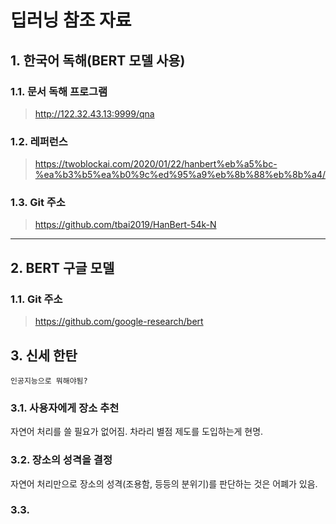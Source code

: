 # 딥러닝 참조 자료
## 1. 한국어 독해(BERT 모델 사용)
### 1.1. 문서 독해 프로그램

> http://122.32.43.13:9999/qna
### 1.2. 레퍼런스
> https://twoblockai.com/2020/01/22/hanbert%eb%a5%bc-%ea%b3%b5%ea%b0%9c%ed%95%a9%eb%8b%88%eb%8b%a4/

### 1.3. Git 주소
> https://github.com/tbai2019/HanBert-54k-N
---
## 2. BERT 구글 모델

### 1.1. Git 주소
> https://github.com/google-research/bert

## 3. 신세 한탄
    인공지능으로 뭐해야됨?
### 3.1. 사용자에게 장소 추천
자연어 처리를 쓸 필요가 없어짐. 차라리 별점 제도를 도입하는게 현명.
### 3.2. 장소의 성격을 결정
자연어 처리만으로 장소의 성격(조용함, 등등의 분위기)를 판단하는 것은 어폐가 있음.
### 3.3. 
